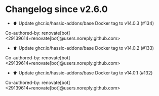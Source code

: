 # Changelog since v2.6.0
- ⬆️ Update ghcr.io/hassio-addons/base Docker tag to v14.0.3 (#134)

Co-authored-by: renovate[bot] <29139614+renovate[bot]@users.noreply.github.com> 
- ⬆️ Update ghcr.io/hassio-addons/base Docker tag to v14.0.2 (#133)

Co-authored-by: renovate[bot] <29139614+renovate[bot]@users.noreply.github.com> 
- ⬆️ Update ghcr.io/hassio-addons/base Docker tag to v14.0.1 (#132)

Co-authored-by: renovate[bot] <29139614+renovate[bot]@users.noreply.github.com> 
